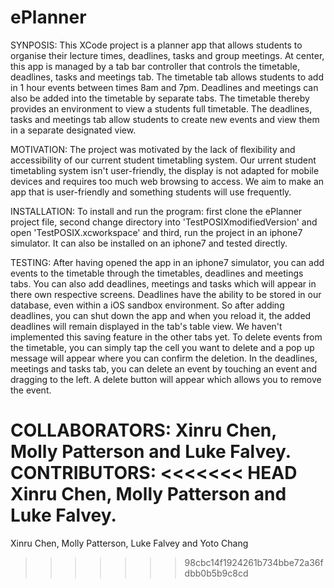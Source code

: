 # ePlanner
SYNPOSIS:
This XCode project is a planner app that allows students to organise their lecture times, deadlines, tasks and group meetings. At center, this app is managed by a tab bar controller that controls the timetable, deadlines, tasks and meetings tab. The timetable tab allows students to add in 1 hour events between times 8am and 7pm. Deadlines and meetings can also be added into the timetable by separate tabs. The timetable thereby provides an environment to view a students full timetable. The deadlines, tasks and meetings tab allow students to create new events and view them in a separate designated view.

MOTIVATION:
The project was motivated by the lack of flexibility and accessibility of our current student timetabling system. Our urrent student timetabling system isn't user-friendly, the display is not adapted for mobile devices and requires too much web browsing to access. We aim to make an app that is user-friendly and something students will use frequently.

INSTALLATION:
To install and run the program: first clone the ePlanner project file, second change directory into 'TestPOSIXmodifiedVersion' and open 'TestPOSIX.xcworkspace' and third, run the project in an iphone7 simulator. It can also be installed on an iphone7 and tested directly.

TESTING:
After having opened the app in an iphone7 simulator, you can add events to the timetable through the timetables, deadlines and meetings tabs. You can also add deadlines, meetings and tasks which will appear in there own respective screens. 
Deadlines have the ability to be stored in our database, even within a iOS sandbox environment. So after adding deadlines, you can shut down the app and when you reload it, the added deadlines will remain displayed in the tab's table view. We haven't implemented this saving feature in the other tabs yet.
To delete events from the timetable, you can simply tap the cell you want to delete and a pop up message will appear where you can confirm the deletion. In the deadlines, meetings and tasks tab, you can delete an event by touching an event and dragging to the left. A delete button will appear which allows you to remove the event.

COLLABORATORS:
Xinru Chen, Molly Patterson and Luke Falvey.
CONTRIBUTORS:
<<<<<<< HEAD
Xinru Chen, Molly Patterson and Luke Falvey.
=======
Xinru Chen, Molly Patterson, Luke Falvey and Yoto Chang
>>>>>>> 98cbc14f1924261b734bbe72a36fdbb0b5b9c8cd

